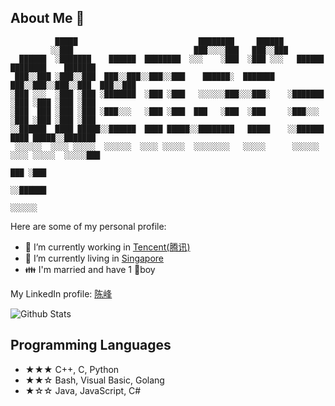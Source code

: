 ## About Me 👋

```
          █████                           ████████     ██████                              
         ░░███                           ███░░░░███   ███░░███                             
  ██████  ░███████    ██████  ████████  ░░░    ░███  ░███ ░░░   ██████  ████████    ███████
 ███░░███ ░███░░███  ███░░███░░███░░███    ██████░  ███████    ███░░███░░███░░███  ███░░███
░███ ░░░  ░███ ░███ ░███████  ░███ ░███   ░░░░░░███░░░███░    ░███████  ░███ ░███ ░███ ░███
░███  ███ ░███ ░███ ░███░░░   ░███ ░███  ███   ░███  ░███     ░███░░░   ░███ ░███ ░███ ░███
░░██████  ████ █████░░██████  ████ █████░░████████   █████    ░░██████  ████ █████░░███████
 ░░░░░░  ░░░░ ░░░░░  ░░░░░░  ░░░░ ░░░░░  ░░░░░░░░   ░░░░░      ░░░░░░  ░░░░ ░░░░░  ░░░░░███
                                                                                   ███ ░███
                                                                                  ░░██████ 
                                                                                   ░░░░░░  
```

<!--
**chen3feng/chen3feng** is a ✨ _special_ ✨ repository because its `README.md` (this file) appears on your GitHub profile.

Here are some ideas to get you started:

- 🔭 I’m currently working on ...
- 🌱 I’m currently learning ...
- 👯 I’m looking to collaborate on ...
- 🤔 I’m looking for help with ...
- 💬 Ask me about ...
- 📫 How to reach me: ...
- 😄 Pronouns: ...
- ⚡ Fun fact: ...
-->

Here are some of my personal profile:

- 🔭 I’m currently working in [Tencent(腾讯)](https://www.tencent.com/en-us/)
- 👯 I’m currently living in [Singapore](https://www.google.com/maps/@1.3307223,103.8743073,11.36z)
- 👪 I'm married and have 1 👦boy

My LinkedIn profile: [陈峰](https://www.linkedin.com/in/chen3feng/)

![Github Stats](https://github-readme-stats.vercel.app/api?username=chen3feng&show_icons=true)

## Programming Languages

- ★★★ C++, C, Python
- ★★☆ Bash, Visual Basic, Golang
- ★☆☆ Java, JavaScript, C#
